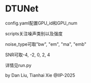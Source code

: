 # DTUNet
config.yaml配置GPU_id和GPU_num

scripts关注噪声类别以及强度

noise_type可取"bw", "em", "ma", "emb"

SNR可取-4, -2, 0, 2, 4

详情见run.py

by Dan Liu, Tianhai Xie @IIP-2025
